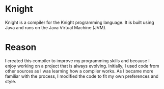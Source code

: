 # Knight
Knight is a compiler for the Knight programming language. It is built using Java and runs on the Java Virtual Machine (JVM).

# Reason 
I created this compiler to improve my programming skills and because I enjoy working on a project that is always evolving. Initially, I used code from other sources as I was learning how a compiler works. As I became more familiar with the process, I modified the code to fit my own preferences and style.